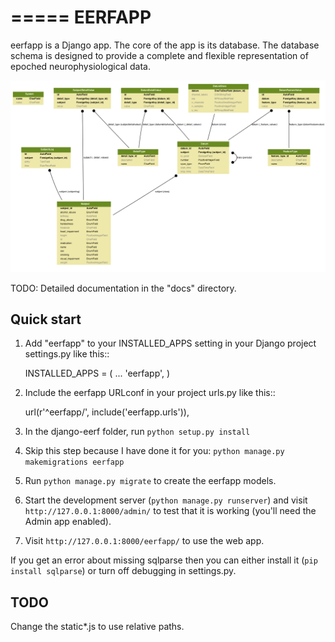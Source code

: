 =====
EERFAPP
=====

eerfapp is a Django app. The core of the app is its database. The database schema is designed to provide a complete and flexible representation of epoched neurophysiological data.

![Database Schema](/models.png?raw=true "Database Schema")

TODO: Detailed documentation in the "docs" directory.

Quick start
-----------

1. Add "eerfapp" to your INSTALLED_APPS setting in your Django project settings.py like this::

    INSTALLED_APPS = (
        ...
        'eerfapp',
    )

2. Include the eerfapp URLconf in your project urls.py like this::

    url(r'^eerfapp/', include('eerfapp.urls')),

3. In the django-eerf folder, run `python setup.py install`

4. Skip this step because I have done it for you: `python manage.py makemigrations eerfapp`

5. Run `python manage.py migrate` to create the eerfapp models.

6. Start the development server (`python manage.py runserver`) and visit `http://127.0.0.1:8000/admin/` to test that it is working (you'll need the Admin app enabled).

7. Visit `http://127.0.0.1:8000/eerfapp/` to use the web app.

If you get an error about missing sqlparse then you can either install it (`pip install sqlparse`) or turn off debugging in settings.py.

TODO
----

Change the static\*.js to use relative paths.